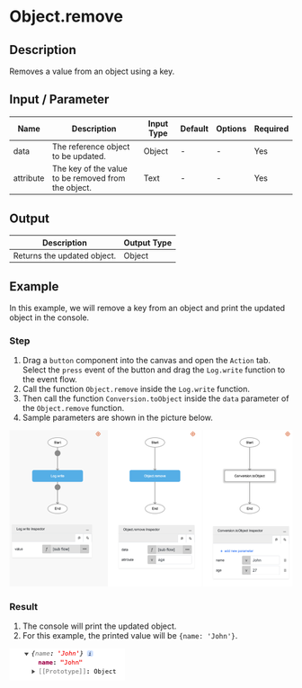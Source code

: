 # Object.remove

## Description

Removes a value from an object using a key.

## Input / Parameter

| Name | Description | Input Type | Default | Options | Required |
| ------ | ------ | ------ | ------ | ------ | ------ |
| data | The reference object to be updated. | Object | - | - | Yes |
| attribute | The key of the value to be removed from the object. | Text | - | - | Yes |

## Output

| Description | Output Type |
| ------ | ------ |
| Returns the updated object. | Object |

## Example

In this example, we will remove a key from an object and print the updated object in the console.

### Step

1. Drag a `button` component into the canvas and open the `Action` tab. Select the `press` event of the button and drag the `Log.write` function to the event flow.
2. Call the function `Object.remove` inside the `Log.write` function.
3. Then call the function `Conversion.toObject` inside the `data` parameter of the `Object.remove` function.
4. Sample parameters are shown in the picture below.

![](./remove-step-1.png)

### Result

1. The console will print the updated object.
2. For this example, the printed value will be `{name: 'John'}`.

![](./remove-result-1.png)

